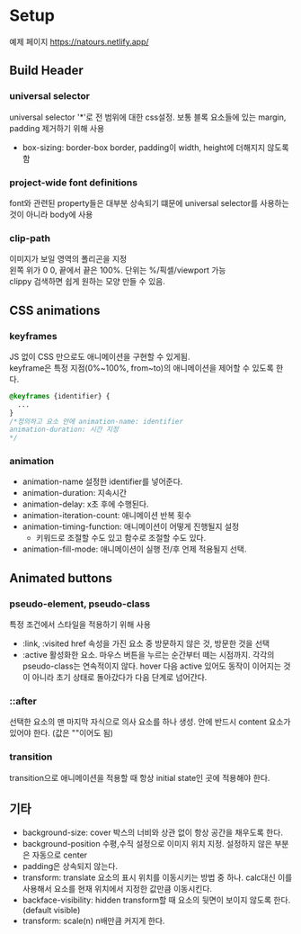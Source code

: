 # Setup
예제 페이지 https://natours.netlify.app/
## Build Header
### universal selector
universal selector '*'로 전 범위에 대한 css설정. 보통 블록 요소들에 있는 margin, padding 제거하기 위해 사용
- box-sizing: border-box
border, padding이 width, height에 더해지지 않도록 함

### project-wide font definitions
font와 관련된 property들은 대부분 상속되기 떄문에 universal selector를 사용하는 것이 아니라 body에 사용

### clip-path
이미지가 보일 영역의 폴리곤을 지정 <br>
왼쪽 위가 0 0, 끝에서 끝은 100%.
단위는 %/픽셀/viewport 가능 <br>
clippy 검색하면 쉽게 원하는 모양 만들 수 있음.

## CSS animations
### keyframes
JS 없이 CSS 만으로도 애니메이션을 구현할 수 있게됨.<br>
keyframe은 특정 지점(0%~100%, from~to)의 애니메이션을 제어할 수 있도록 한다.
<br>
```CSS
@keyframes {identifier} {
  ...
}
/*정의하고 요소 안에 animation-name: identifier
animation-duration: 시간 지정
*/
```

### animation
- animation-name
설정한 identifier를 넣어준다.
- animation-duration: 지속시간
- animation-delay: x초 후에 수행된다.
- animation-iteration-count: 애니메이션 반복 횟수
- animation-timing-function: 애니메이션이 어떻게 진행될지 설정
  - 키워드로 조절할 수도 있고 함수로 조절할 수도 있다.
- animation-fill-mode: 애니메이션이 실행 전/후 언제 적용될지 선택.

## Animated buttons
### pseudo-element, pseudo-class
특정 조건에서 스타일을 적용하기 위해 사용
- :link, :visited
href 속성을 가진 요소 중 방문하지 않은 것, 방문한 것을 선택
- :active
활성화한 요소. 마우스 버튼을 누르는 순간부터 떼는 시점까지.
각각의 pseudo-class는 연속적이지 않다. hover 다음 active 있어도 동작이 이어지는 것이 아니라 초기 상태로 돌아갔다가 다음 단계로 넘어간다.

### ::after
선택한 요소의 맨 마지막 자식으로 의사 요소를 하나 생성. 안에 반드시 content 요소가 있어야 한다. (값은 ""이어도 됨)

### transition
transition으로 애니메이션을 적용할 때 항상 initial state인 곳에 적용해야 한다.

## 기타
- background-size: cover
박스의 너비와 상관 없이 항상 공간을 채우도록 한다.
- background-position
수평,수직 설정으로 이미지 위치 지정. 설정하지 않은 부분은 자동으로 center
- padding은 상속되지 않는다.
- transform: translate
요소의 표시 위치를 이동시키는 방법 중 하나. calc대신 이를 사용해서 요소를 현재 위치에서 지정한 값만큼 이동시킨다.
- backface-visibility: hidden
transform할 때 요소의 뒷면이 보이지 않도록 한다. (default visible)
- transform: scale(n)
n배만큼 커지게 한다.
